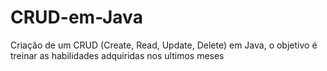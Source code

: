 # CRUD-em-Java
Criação de um CRUD (Create, Read, Update, Delete) em Java, o objetivo é treinar as habilidades adquiridas nos ultimos meses
